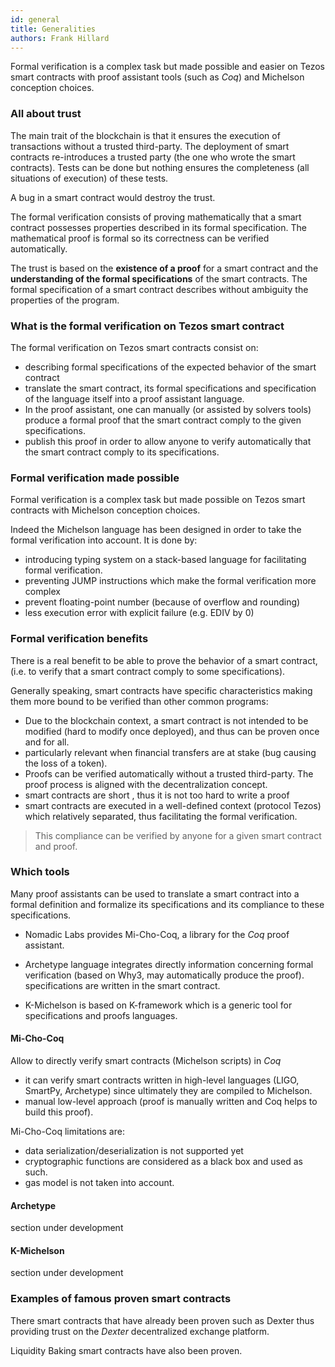 ```yaml
---
id: general
title: Generalities
authors: Frank Hillard
---
```


Formal verification is a complex task but made possible and easier on Tezos smart contracts with proof assistant tools (such as _Coq_) and Michelson conception choices. 

### All about trust

The main trait of the blockchain is that it ensures the execution of transactions without a trusted third-party. The deployment of smart contracts re-introduces a trusted party (the one who wrote the smart contracts). Tests can be done but nothing ensures the completeness (all situations of execution) of these tests. 

A bug in a smart contract would destroy the trust.

The formal verification consists of proving mathematically that a smart contract possesses properties described in its formal specification.
The mathematical proof is formal so its correctness can be verified automatically.

The trust is based on the **existence of a proof** for a smart contract and the **understanding of the formal specifications** of the smart contracts. The formal specification of a smart contract describes without ambiguity the properties of the program.

### What is the formal verification on Tezos smart contract

The formal verification on Tezos smart contracts consist on:
- describing formal specifications of the expected behavior of the smart contract
- translate the smart contract, its formal specifications and specification of the language itself into a proof assistant language.
- In the proof assistant, one can manually (or assisted by solvers tools) produce a formal proof that the smart contract comply to the given specifications.
- publish this proof in order to allow anyone to verify automatically that the smart contract comply to its specifications.


### Formal verification made possible

Formal verification is a complex task but made possible on Tezos smart contracts with Michelson conception choices.

Indeed the Michelson language has been designed in order to take the formal verification into account. It is done by: 
- introducing typing system on a stack-based language for facilitating formal verification.
- preventing JUMP instructions which make the formal verification more complex
- prevent floating-point number (because of overflow and rounding)
- less execution error with explicit failure (e.g. EDIV by 0)

### Formal verification benefits

There is a real benefit to be able to prove the behavior of a smart contract, (i.e. to verify that a smart contract comply to some specifications). 

Generally speaking, smart contracts have specific characteristics making them more bound to be verified than other common programs:
- Due to the blockchain context, a smart contract is not intended to be modified (hard to modify once deployed), and thus can be proven once and for all.
- particularly relevant when financial transfers are at stake (bug causing the loss of a token).
- Proofs can be verified automatically without a trusted third-party. The proof process is aligned with the decentralization concept.
- smart contracts are short , thus it is not too hard to write a proof 
- smart contracts are executed in a well-defined context (protocol Tezos) which relatively separated, thus facilitating the formal verification.

> This compliance can be verified by anyone for a given smart contract and proof.

### Which tools

Many proof assistants can be used to translate a smart contract into a formal definition and formalize its specifications and its compliance to these specifications.

- Nomadic Labs provides Mi-Cho-Coq, a library for the _Coq_ proof assistant. 

- Archetype language integrates directly information concerning formal verification (based on Why3, may automatically produce the proof). specifications are written in the smart contract.

- K-Michelson is based on K-framework which is a generic tool for specifications and proofs languages.


#### Mi-Cho-Coq

Allow to directly verify smart contracts (Michelson scripts) in _Coq_

- it can verify smart contracts written in high-level languages (LIGO, SmartPy, Archetype) since ultimately they are compiled to Michelson.
- manual low-level approach (proof is manually written and Coq helps to build this proof).

Mi-Cho-Coq limitations are:
- data serialization/deserialization is not supported yet
- cryptographic functions are considered as a black box and used as such.
- gas model is not taken into account.

#### Archetype
section under development

#### K-Michelson
section under development


### Examples of famous proven smart contracts

There smart contracts that have already been proven such as Dexter thus providing trust on the _Dexter_ decentralized exchange platform.

Liquidity Baking smart contracts have also been proven.

